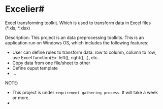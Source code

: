 # Excelier#
Excel transforming toolkit. Which is used to transform data in Excel files (*.xls, *.xlsx)

Description:
This project is an data preprocessing toolkits. This is an application run on Windows OS, which includes the following features:
+ User can define rules to transform data: row to column, column to row, use Excel function(Ex: left(), right(),..), etc..
+ Copy data from one file/sheet to other
+ Define ouput template
+ ...

NOTE:
+ This project is under `requirement gathering process`. It will take a week or more.
+ 



